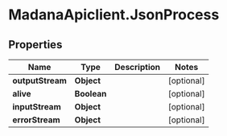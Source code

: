 # MadanaApiclient.JsonProcess

## Properties

Name | Type | Description | Notes
------------ | ------------- | ------------- | -------------
**outputStream** | **Object** |  | [optional] 
**alive** | **Boolean** |  | [optional] 
**inputStream** | **Object** |  | [optional] 
**errorStream** | **Object** |  | [optional] 


